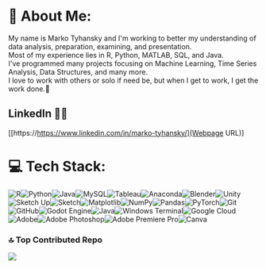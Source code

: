 # 💫 About Me:
My name is Marko Tyhansky and I'm working to better my understanding of data analysis, preparation, examining, and presentation.<br>Most of my experience lies in R, Python, MATLAB, SQL, and Java.<br>I've programmed many projects focusing on Machine Learning, Time Series Analysis, Data Structures, and many more.<br>I love to work with others or solo if need be, but when I get to work, I get the work done.🤙

## LinkedIn 🔗📘
[[https://https://www.linkedin.com/in/marko-tyhansky/](Webpage URL)]
# 💻 Tech Stack:
![R](https://img.shields.io/badge/r-%23276DC3.svg?style=for-the-badge&logo=r&logoColor=white)![Python](https://img.shields.io/badge/python-3670A0?style=for-the-badge&logo=python&logoColor=ffdd54)![Java](https://img.shields.io/badge/java-%23ED8B00.svg?style=for-the-badge&logo=openjdk&logoColor=white)![MySQL](https://img.shields.io/badge/mysql-4479A1.svg?style=for-the-badge&logo=mysql&logoColor=white)![Tableau](https://github.com/user-attachments/assets/cf6dd34b-ff1b-444f-9804-e9698280ae88)![Anaconda](https://img.shields.io/badge/Anaconda-%2344A833.svg?style=for-the-badge&logo=anaconda&logoColor=white)![Blender](https://img.shields.io/badge/blender-%23F5792A.svg?style=for-the-badge&logo=blender&logoColor=white)![Unity](https://img.shields.io/badge/unity-%23000000.svg?style=for-the-badge&logo=unity&logoColor=white)![Sketch Up](https://img.shields.io/badge/SketchUp-005F9E?style=for-the-badge&logo=sketchup&logoColor=white)![Sketch](https://img.shields.io/badge/Sketch-FFB387?style=for-the-badge&logo=sketch&logoColor=black)![Matplotlib](https://img.shields.io/badge/Matplotlib-%23ffffff.svg?style=for-the-badge&logo=Matplotlib&logoColor=black)![NumPy](https://img.shields.io/badge/numpy-%23013243.svg?style=for-the-badge&logo=numpy&logoColor=white)![Pandas](https://img.shields.io/badge/pandas-%23150458.svg?style=for-the-badge&logo=pandas&logoColor=white)![PyTorch](https://img.shields.io/badge/PyTorch-%23EE4C2C.svg?style=for-the-badge&logo=PyTorch&logoColor=white)![Git](https://img.shields.io/badge/git-%23F05033.svg?style=for-the-badge&logo=git&logoColor=white)![GitHub](https://img.shields.io/badge/github-%23121011.svg?style=for-the-badge&logo=github&logoColor=white)![Godot Engine](https://img.shields.io/badge/GODOT-%23FFFFFF.svg?style=for-the-badge&logo=godot-engine)![Java](https://img.shields.io/badge/java-%23ED8B00.svg?style=for-the-badge&logo=openjdk&logoColor=white)![Windows Terminal](https://img.shields.io/badge/Windows%20Terminal-%234D4D4D.svg?style=for-the-badge&logo=windows-terminal&logoColor=white)![Google Cloud](https://img.shields.io/badge/GoogleCloud-%234285F4.svg?style=for-the-badge&logo=google-cloud&logoColor=white)![Adobe](https://img.shields.io/badge/adobe-%23FF0000.svg?style=for-the-badge&logo=adobe&logoColor=white)![Adobe Photoshop](https://img.shields.io/badge/adobe%20photoshop-%2331A8FF.svg?style=for-the-badge&logo=adobe%20photoshop&logoColor=white)![Adobe Premiere Pro](https://img.shields.io/badge/Adobe%20Premiere%20Pro-9999FF.svg?style=for-the-badge&logo=Adobe%20Premiere%20Pro&logoColor=white)![Canva](https://img.shields.io/badge/Canva-%2300C4CC.svg?style=for-the-badge&logo=Canva&logoColor=white)

### 🔝 Top Contributed Repo
![](https://github-contributor-stats.vercel.app/api?username=tyhanskymatwit&limit=5&theme=dark&combine_all_yearly_contributions=true)
